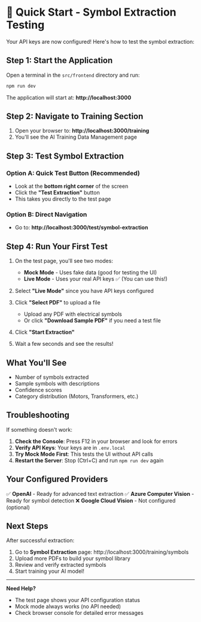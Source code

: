 # 🚀 Quick Start - Symbol Extraction Testing

Your API keys are now configured! Here's how to test the symbol extraction:

## Step 1: Start the Application

Open a terminal in the `src/frontend` directory and run:

```bash
npm run dev
```

The application will start at: **http://localhost:3000**

## Step 2: Navigate to Training Section

1. Open your browser to: **http://localhost:3000/training**
2. You'll see the AI Training Data Management page

## Step 3: Test Symbol Extraction

### Option A: Quick Test Button (Recommended)
- Look at the **bottom right corner** of the screen
- Click the **"Test Extraction"** button
- This takes you directly to the test page

### Option B: Direct Navigation
- Go to: **http://localhost:3000/test/symbol-extraction**

## Step 4: Run Your First Test

1. On the test page, you'll see two modes:
   - **Mock Mode** - Uses fake data (good for testing the UI)
   - **Live Mode** - Uses your real API keys ✅ (You can use this!)

2. Select **"Live Mode"** since you have API keys configured

3. Click **"Select PDF"** to upload a file
   - Upload any PDF with electrical symbols
   - Or click **"Download Sample PDF"** if you need a test file

4. Click **"Start Extraction"**

5. Wait a few seconds and see the results!

## What You'll See

- Number of symbols extracted
- Sample symbols with descriptions
- Confidence scores
- Category distribution (Motors, Transformers, etc.)

## Troubleshooting

If something doesn't work:

1. **Check the Console**: Press F12 in your browser and look for errors
2. **Verify API Keys**: Your keys are in `.env.local`
3. **Try Mock Mode First**: This tests the UI without API calls
4. **Restart the Server**: Stop (Ctrl+C) and run `npm run dev` again

## Your Configured Providers

✅ **OpenAI** - Ready for advanced text extraction
✅ **Azure Computer Vision** - Ready for symbol detection
❌ **Google Cloud Vision** - Not configured (optional)

## Next Steps

After successful extraction:
1. Go to **Symbol Extraction** page: http://localhost:3000/training/symbols
2. Upload more PDFs to build your symbol library
3. Review and verify extracted symbols
4. Start training your AI model!

---

**Need Help?**
- The test page shows your API configuration status
- Mock mode always works (no API needed)
- Check browser console for detailed error messages
